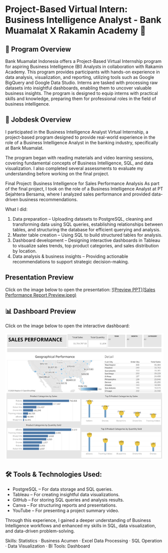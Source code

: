# Project-Based Virtual Intern: Business Intelligence Analyst - Bank Muamalat X Rakamin Academy 🚀

## 📌 Program Overview
Bank Muamalat Indonesia offers a Project-Based Virtual Internship program for aspiring Business Intelligence (BI) Analysts in collaboration with Rakamin Academy. This program provides participants with hands-on experience in data analysis, visualization, and reporting, utilizing tools such as Google BigQuery and Google Data Studio. Interns are tasked with processing raw datasets into insightful dashboards, enabling them to uncover valuable business insights. The program is designed to equip interns with practical skills and knowledge, preparing them for professional roles in the field of business intelligence. 

## 📌 Jobdesk Overview
I participated in the Business Intelligence Analyst Virtual Internship, a project-based program designed to provide real-world experience in the role of a Business Intelligence Analyst in the banking industry, specifically at Bank Muamalat.

The program began with reading materials and video learning sessions, covering fundamental concepts of Business Intelligence, SQL, and data visualization. I also completed several assessments to evaluate my understanding before working on the final project.

Final Project: Business Intelligence for Sales Performance Analysis
As part of the final project, I took on the role of a Business Intelligence Analyst at PT Sejahtera Bersama, where I analyzed sales performance and provided data-driven business recommendations.

What I did:
1. Data preparation – Uploading datasets to PostgreSQL, cleaning and transforming data using SQL queries, establishing relationships between tables, and structuring the database for efficient querying and analysis.
2. Master table creation – Using SQL to build structured tables for analysis.
3. Dashboard development – Designing interactive dashboards in Tableau to visualize sales trends, top product categories, and sales distribution by location.
4. Data analysis & business insights – Providing actionable recommendations to support strategic decision-making.

## Presentation Preview
Click on the image below to open the presentation: 
[![Preview PPT](Sales Performance Report Preview.jpeg)](https://www.canva.com/design/DAGd9SGieHY/c1EQBVpVG46VEuuDi9z9ug/edit?utm_content=DAGd9SGieHY&utm_campaign=designshare&utm_medium=link2&utm_source=sharebutton)

## 📊 Dashboard Preview 
Click on the image below to open the interactive dashboard:  

[![Tableau Dashboard](Dashboard.png)](https://public.tableau.com/views/SalesPerformanceDashboard_17384082028770/Dashboard2?:language=en-US&:sid=&:redirect=auth&:display_count=n&:origin=viz_share_link)

## 🛠️ Tools & Technologies Used:
- PostgreSQL – For data storage and SQL queries.
- Tableau – For creating insightful data visualizations.
- GitHub – For storing SQL queries and analysis results.
- Canva – For structuring reports and presentations.
- YouTube – For presenting a project summary video.

Through this experience, I gained a deeper understanding of Business Intelligence workflows and enhanced my skills in SQL, data visualization, and data-driven problem-solving.

Skills: Statistics · Business Acumen · Excel Data Processing · SQL Operation · Data Visualization · BI Tools: Dashboard
